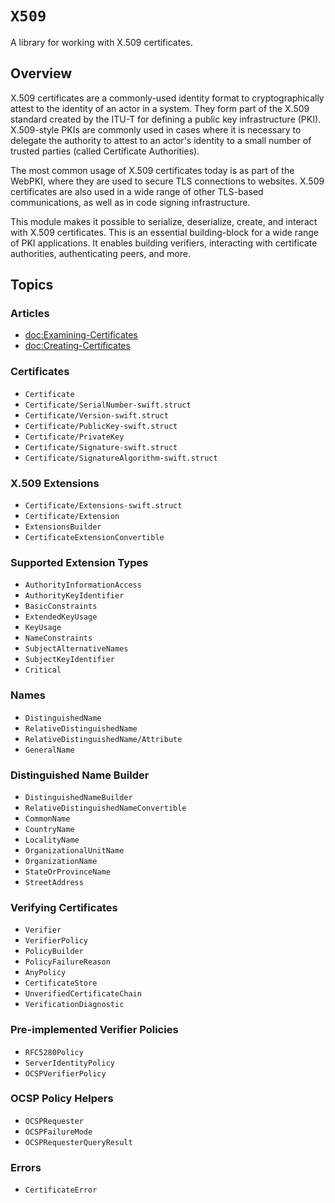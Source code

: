 # ``X509``

A library for working with X.509 certificates.

## Overview

X.509 certificates are a commonly-used identity format to cryptographically
attest to the identity of an actor in a system. They form part of the X.509
standard created by the ITU-T for defining a public key infrastructure (PKI).
X.509-style PKIs are commonly used in cases where it is necessary to delegate
the authority to attest to an actor's identity to a small number of trusted
parties (called Certificate Authorities).

The most common usage of X.509 certificates today is as part of the WebPKI,
where they are used to secure TLS connections to websites. X.509 certificates
are also used in a wide range of other TLS-based communications, as well as
in code signing infrastructure.

This module makes it possible to serialize, deserialize, create, and interact
with X.509 certificates. This is an essential building-block for a wide range
of PKI applications. It enables building verifiers, interacting with
certificate authorities, authenticating peers, and more.

## Topics

### Articles

- <doc:Examining-Certificates>
- <doc:Creating-Certificates>

### Certificates

- ``Certificate``
- ``Certificate/SerialNumber-swift.struct``
- ``Certificate/Version-swift.struct``
- ``Certificate/PublicKey-swift.struct``
- ``Certificate/PrivateKey``
- ``Certificate/Signature-swift.struct``
- ``Certificate/SignatureAlgorithm-swift.struct``

### X.509 Extensions

- ``Certificate/Extensions-swift.struct``
- ``Certificate/Extension``
- ``ExtensionsBuilder``
- ``CertificateExtensionConvertible``

### Supported Extension Types

- ``AuthorityInformationAccess``
- ``AuthorityKeyIdentifier``
- ``BasicConstraints``
- ``ExtendedKeyUsage``
- ``KeyUsage``
- ``NameConstraints``
- ``SubjectAlternativeNames``
- ``SubjectKeyIdentifier``
- ``Critical``

### Names

- ``DistinguishedName``
- ``RelativeDistinguishedName``
- ``RelativeDistinguishedName/Attribute``
- ``GeneralName``

### Distinguished Name Builder

- ``DistinguishedNameBuilder``
- ``RelativeDistinguishedNameConvertible``
- ``CommonName``
- ``CountryName``
- ``LocalityName``
- ``OrganizationalUnitName``
- ``OrganizationName``
- ``StateOrProvinceName``
- ``StreetAddress``

### Verifying Certificates

- ``Verifier``
- ``VerifierPolicy``
- ``PolicyBuilder``
- ``PolicyFailureReason``
- ``AnyPolicy``
- ``CertificateStore``
- ``UnverifiedCertificateChain``
- ``VerificationDiagnostic``

### Pre-implemented Verifier Policies

- ``RFC5280Policy``
- ``ServerIdentityPolicy``
- ``OCSPVerifierPolicy``

### OCSP Policy Helpers

- ``OCSPRequester``
- ``OCSPFailureMode``
- ``OCSPRequesterQueryResult``

### Errors

- ``CertificateError``
